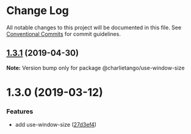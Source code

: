 # Change Log

All notable changes to this project will be documented in this file.
See [Conventional Commits](https://conventionalcommits.org) for commit guidelines.

## [1.3.1](https://github.com/charlie-tango/hooks/compare/@charlietango/use-window-size@1.3.0...@charlietango/use-window-size@1.3.1) (2019-04-30)

**Note:** Version bump only for package @charlietango/use-window-size

# 1.3.0 (2019-03-12)

### Features

- add use-window-size ([27d3ef4](https://github.com/charlie-tango/hooks/commit/27d3ef4))
